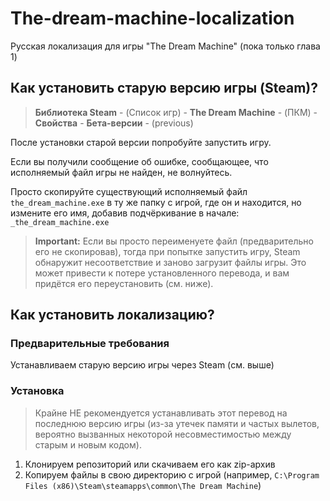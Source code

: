 # The-dream-machine-localization
Русская локализация для игры "The Dream Machine" (пока только глава 1)

<a name="old-version"></a>
## Как установить старую версию игры (Steam)?
> **Библиотека Steam** - (Список игр) - **The Dream Machine** - (ПКМ) - **Свойства** - **Бета-версии** - (previous)

После установки старой версии попробуйте запустить игру.

Если вы получили сообщение об ошибке, сообщающее, что исполняемый файл игры не найден, не волнуйтесь.

Просто скопируйте существующий исполняемый файл ```the_dream_machine.exe``` в ту же папку с игрой, где он и находится, но измените его имя, добавив подчёркивание в начале: ```_the_dream_machine.exe```

> **Important:** Если вы просто переименуете файл (предварительно его не скопировав), тогда при попытке запустить игру, Steam обнаружит несоответствие и заново загрузит файлы игры. Это может привести к потере установленного перевода, и вам придётся его переустановить (см. ниже).

## Как установить локализацию?
### Предварительные требования
Устанавливаем старую версию игры через Steam (см. выше)

### Установка
> Крайне НЕ рекомендуется устанавливать этот перевод на последнюю версию игры (из-за утечек памяти и частых вылетов, вероятно вызванных некоторой несовместимостью между старым и новым кодом).
1. Клонируем репозиторий или скачиваем его как zip-архив
2. Копируем файлы в свою директорию с игрой (например, ```C:\Program Files (x86)\Steam\steamapps\common\The Dream Machine```)
